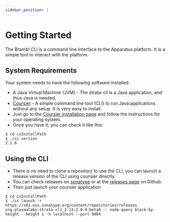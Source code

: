 ```yaml
---
sidebar_position: 1
---
```

# Getting Started

The Brambl CLI is a command line interface to the Apparatus platform. It is a simple tool to interact with the platform.

## System Requirements

Your system needs to have the following software installed.

- A Java Virtual Machine (JVM).- The strata-cli is a Java application, and thus Java is needed.
- [Coursier](https://get-coursier.io/docs/cli-installation).- A simple command line tool (CLI) to run Java applications without any setup. It is very easy to install.
- Just go to the [Coursier installation page](https://get-coursier.io/docs/cli-installation) and follow the instructions for your operating system.
- Once you have it, you can check it like this:
 
```shell
$ cd csInstallPath
$ ./cs version  
2.1.6
```

## Using the CLI

- There is no need to clone a repository to use the CLI, you can launch a release version of the CLI using coursier directly.
- You can check releases on [sonatype](https://s01.oss.sonatype.org/content/repositories/releases/co/topl/strata-cli_2.13/) or at the [releases page](https://github.com/Topl/strata-cli/releases) on Github.
- Then just launch your coursier application

```shell
$ cd csInstallPath
$ ./cs launch -r https://s01.oss.sonatype.org/content/repositories/releases org.plasmalabs:strata-cli_2.13:2.0.0-beta0 -- node-query block-by-height --height 1 -h localhost --port 9084  
```

